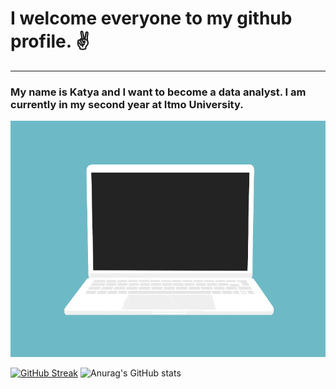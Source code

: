 # I welcome everyone to my github profile. ✌️

---

### My name is Katya and I want to become a data analyst. I am currently in my second year at Itmo University.

![notebook](https://github.com/georgedem975/georgedem975/blob/master/gif/noteboke.gif)

[![GitHub Streak](https://streak-stats.demolab.com/?user=Sel-Kata)](https://git.io/streak-stats)
![Anurag's GitHub stats](https://github-readme-stats.vercel.app/api?username=Sel-Kata&show_icons=true&theme=radical)
